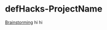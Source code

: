 # defHacks-ProjectName
[Brainstorming](https://docs.google.com/document/d/1McyiA7V1hJDm05mfCcLR2imxf6tBSZuqwVMVEN9aF_I/edit?usp=sharing)
hi
hi
